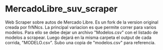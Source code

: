 # MercadoLibre_suv_scraper
Web Scraper sobre autos de Mercado Libre. Es un fork de la version original creada por frNNcs.
La principal variacion es que permite correr para varios modelos.  Para ello se debe dejar un archivo "Modelos.csv" con el listado de modelos a scrapear.  Luego dejará en la misma carpeta el output de cada corrida, "MODELO.csv".
Subo una copia de "modelos.csv" para referencia.
